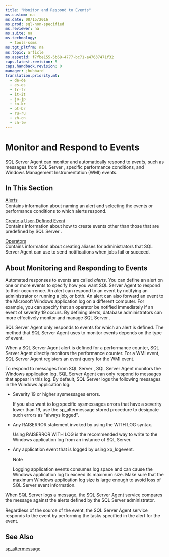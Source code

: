 ```yaml
---
title: "Monitor and Respond to Events"
ms.custom: na
ms.date: 08/15/2016
ms.prod: sql-non-specified
ms.reviewer: na
ms.suite: na
ms.technology: 
  - tools-ssms
ms.tgt_pltfrm: na
ms.topic: article
ms.assetid: f7fbe155-5b68-4777-bc71-a47637471f32
caps.latest.revision: 5
caps.handback.revision: 0
manager: jhubbard
translation.priority.mt: 
  - de-de
  - es-es
  - fr-fr
  - it-it
  - ja-jp
  - ko-kr
  - pt-br
  - ru-ru
  - zh-cn
  - zh-tw
---
```

# Monitor and Respond to Events
 SQL Server  Agent can monitor and automatically respond to *events*, such as messages from  SQL Server , specific performance conditions, and Windows Management Instrumentation (WMI) events.  
  
## In This Section  
[Alerts](../content/Alerts.md)  
Contains information about naming an alert and selecting the events or performance conditions to which alerts respond.  
  
[Create a User-Defined Event](../content/Create-a-User-Defined-Event.md)  
Contains information about how to create events other than those that are predefined by  SQL Server .  
  
[Operators](../content/Operators.md)  
Contains information about creating aliases for administrators that  SQL Server  Agent can use to send notifications when jobs fail or succeed.  
  
## About Monitoring and Responding to Events  
Automated responses to events are called *alerts*. You can define an alert on one or more events to specify how you want  SQL Server  Agent to respond to their occurrence. An alert can respond to an event by notifying an administrator or running a job, or both. An alert can also forward an event to the Microsoft Windows application log on a different computer. For example, you can specify that an operator be notified immediately if an event of severity 19 occurs. By defining alerts, database administrators can more effectively monitor and manage  SQL Server .  
  
 SQL Server  Agent only responds to events for which an alert is defined. The method that  SQL Server  Agent uses to monitor events depends on the type of event.  
  
When a  SQL Server  Agent alert is defined for a performance counter,  SQL Server  Agent directly monitors the performance counter. For a WMI event,  SQL Server  Agent registers an event query for the WMI event.  
  
To respond to messages from  SQL Server ,  SQL Server  Agent monitors the Windows application log.  SQL Server  Agent can only respond to messages that appear in this log. By default, SQL Server logs the following messages in the Windows application log:  
  
-   Severity 19 or higher sysmessages errors.  
  
    If you also want to log specific sysmessages errors that have a severity lower than 19, use the sp_altermessage stored procedure to designate such errors as "always logged".  
  
-   Any RAISERROR statement invoked by using the WITH LOG syntax.  
  
    Using RAISERROR WITH LOG is the recommended way to write to the Windows application log from an instance of SQL Server.  
  
-   Any application event that is logged by using xp_logevent.  
  
    > [!NOTE]  
    > Logging application events consumes log space and can cause the Windows application log to exceed its maximum size. Make sure that the maximum Windows application log size is large enough to avoid loss of SQL Server event information.  
  
When  SQL Server  logs a message, the  SQL Server  Agent service compares the message against the alerts defined by the  SQL Server  administrator.  
  
Regardless of the source of the event, the  SQL Server  Agent service responds to the event by performing the tasks specified in the alert for the event.  
  
## See Also  
[sp_altermessage](assetId:///1b28f280-8ef9-48e9-bd99-ec14d79abaca)  
  
